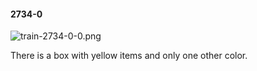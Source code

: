 #### 2734-0
![train-2734-0-0.png](https://github.com/lil-lab/nlvr/raw/master/nlvr/train/images/69/train-2734-0-0.png "train-2734-0-0.png")

There is a box with yellow items and only one other color.